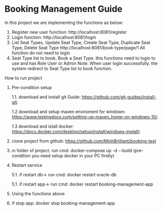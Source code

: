# Booking Management Guide
 In this project we are implementing the functions as below:
1. Register new user function: http://localhost:8081/register
2. Login function: http://localhost:8081/login
3. List Seat Types, Update Seat Type, Create Seat Type, Duplicate Seat Type, Delete Seat Type
   http://localhost:8081/book-type/page/1
   All function do not need to login
4. Seat Type list to book, Book a Seat Type. this functions need to login to use and has Role User or Admin
Note: When user login successfully. the system redirect to Seat Type list to book function.
   
How to run project
1. Pre-condition setup

   1.1. download and install git Guide: https://github.com/git-guides/install-git.
   
   1.2 download and setup maven enviroment for windown: https://www.testingdocs.com/setting-up-maven_home-on-windows-10/.
   
   1.3 download and istall docker: https://docs.docker.com/desktop/setup/install/windows-install/.
3. clone project from github: https://github.com/MinhBrilliant/booking-test
4. in folder of project. run cmd: docker-compose up -d --build (pre-condition you need setup docker in your PC firstly)
5. Restart service

   5.1. if restart db-> run cmd: docker restart oracle-db

   5.1. if restart app-> run cmd: docker restart booking-management-app
6. Using the functions above

7. if stop app: docker stop booking-management-app
